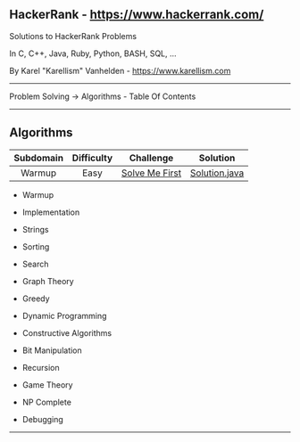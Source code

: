 ## HackerRank - https://www.hackerrank.com/

Solutions to HackerRank Problems

In C, C++, Java, Ruby, Python, BASH, SQL, ...

By Karel "Karellism" Vanhelden - https://www.karellism.com

---

Problem Solving -> Algorithms - Table Of Contents

---

## Algorithms
| Subdomain | Difficulty | Challenge | Solution |
|:---------:|:----------:|:---------:|:--------:|
|Warmup|Easy|[Solve Me First](https://www.hackerrank.com/challenges/solve-me-first/problem)|[Solution.java](Algorithms/Warnup/Solution.java)|

- Warmup

- Implementation

- Strings

- Sorting

- Search

- Graph Theory

- Greedy

- Dynamic Programming

- Constructive Algorithms

- Bit Manipulation

- Recursion

- Game Theory

- NP Complete

- Debugging

---

